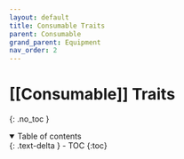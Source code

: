 ```yaml
---
layout: default
title: Consumable Traits
parent: Consumable
grand_parent: Equipment
nav_order: 2
---
```

# [[Consumable]] Traits
{: .no_toc }

<details open markdown="block">
  <summary>
    Table of contents
  </summary>
  {: .text-delta }
- TOC
{:toc}
</details>

